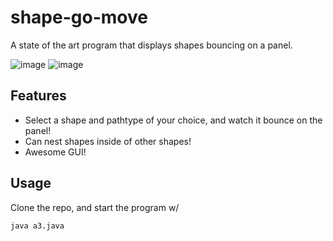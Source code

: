 # shape-go-move
A state of the art program that displays shapes bouncing on a panel.

![image](https://github.com/PengZhangg/shape-go-move/assets/122496391/0d9dd258-ae88-433b-b516-0caaddafb165)
![image](https://github.com/PengZhangg/shape-go-move/assets/122496391/3228bd6d-4763-4a33-a5e0-75f6c845b9a1)

## Features
- Select a shape and pathtype of your choice, and watch it bounce on the panel!
- Can nest shapes inside of other shapes!
- Awesome GUI!

## Usage
Clone the repo, and start the program w/ 
```
java a3.java
```


